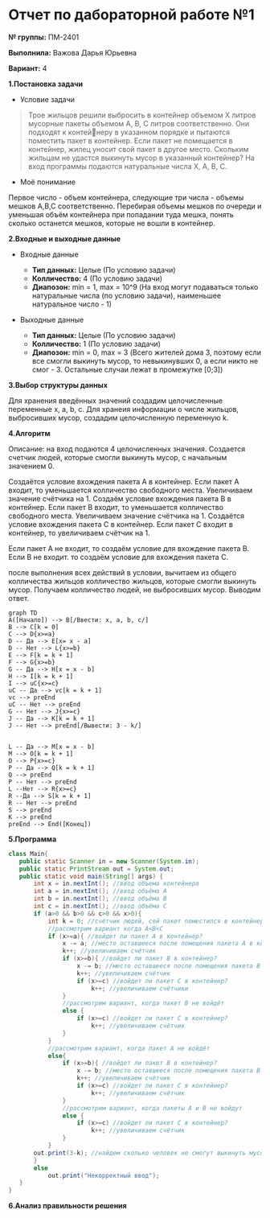 # Отчет по дабораторной работе №1
**№ группы:** ПМ-2401

**Выполнила:** Важова Дарья Юрьевна

**Вариант:** 4

**1.Постановка задачи**

* Условие задачи
>Трое жильцов решили выбросить в контейнер объемом X литров мусорные пакеты объемом A, B, C литров соответственно. Они подходят к контейнеру в указанном порядке и пытаются поместить пакет в контейнер. Если пакет не помещается в контейнер, жилец уносит свой пакет в другое место. Скольким жильцам не удастся выкинуть мусор в указанный контейнер? На вход программы подаются натуральные числа X, A, B, C.
* Моё понимание

Первое число - объем контейнера, следующие три числа - объемы мешков A,B,C соответственно. Перебирая объемы мешков по очереди и уменьшая объём контейнера при попадании туда мешка, понять сколько останется мешков, которые не вошли в контейнер.

**2.Входные и выходные данные**

* Входные данные
  * **Тип данных:** Целые (По условию задачи)
  * **Колличество:** 4 (По условию задачи)
  * **Диапозон:** min = 1, max = 10^9 (На вход могут подаваться только натуральные числа (по условию задачи), наименьшее натуральное число - 1)

* Выходные данные
  * **Тип данных:** Целые (По условию задачи)
  * **Колличество:** 1 (По условию задачи)
  * **Диапозон:** min = 0, max = 3 (Всего жителей дома 3, поэтому если все смогли выкинуть мусор, то невыкинувших 0, а если никто не смог - 3. Остальные случаи лежат в промежутке [0;3])

**3.Выбор структуры данных**

Для хранения введённых значений создадим целочисленные переменные x, a, b, c. Для хранеия информации о числе жильцов, выбросивших мусор, создадим целочисленную переменную k.

**4.Алгоритм**

Описание: на вход подаются 4 целочисленных значения. Создается счетчик людей, которые смогли выкинуть мусор, с начальным значением 0. 

Создаётся условие вхождения пакета А в контейнер. Если пакет А входит, то уменьшается колличество свободного места. Увеличиваем значение счётчика на 1. Создаём условие вхождения пакета B в контейнер. Если пакет B входит, то уменьшается колличество свободного места. Увеличиваем значение счётчика на 1. Создаётся условие вхождения пакета C в контейнер. Если пакет С входит в контейнер, то увеличиваем счётчик на 1.

Если пакет А не входит, то создаём условие для вхождение пакета B. Если B не входит. то создаём условие для вхождения пакета C. 

после выполнения всех действий в условии, вычитаем из общего колличества жильцов колличество жильцов, которые смогли выкинуть мусор. Получаем колличество людей, не выбросивших мусор. Выводим ответ.

```mermaid
graph TD
A([Начало]) --> B[/Ввести: x, a, b, c/]
B --> C[k = 0]
C --> D{x>=a}
D -- Да --> E[x= x - a]
D -- Нет --> L{x>=b}
E --> F[k = k + 1]
F --> G{x>=b}
G -- Да --> H[x = x - b]
H --> I[k = k + 1]
I --> uC{x>=c}
uC -- Да --> vc[k = k + 1]
vc --> preEnd
uC -- Нет --> preEnd
G -- Нет --> J{x>=c}
J -- Да --> K[k = k + 1] 
J -- Нет --> preEnd[/Вывести: 3 - k/]


L -- Да --> M[x = x - b]
M --> O[k = k + 1]
O --> P{x>=c}
P -- Да --> Q[k = k + 1]
Q --> preEnd
P -- Нет --> preEnd
L --Нет --> R{x>=c}
R --Да --> S[k = k + 1]
R -- Нет --> preEnd
S --> preEnd
K --> preEnd
preEnd --> End([Конец])
``` 

**5.Программа**

 ```java
 class Main{
    public static Scanner in = new Scanner(System.in);
    public static PrintStream out = System.out;
    public static void main(String[] args) {
        int x = in.nextInt(); //ввод объема контейнера
        int a = in.nextInt(); //ввод объёма А
        int b = in.nextInt(); //ввод объёма В
        int c = in.nextInt(); //ввод объёма С
        if (a>0 && b>0 && c>0 && x>0){
            int k = 0; //счётчик людей, сей пакет поместился в контейнер
            //рассмотрим вариант когда A<B<C
            if (x>=a){ //войдет ли пакет А в контейнер?
                x -= a; //место оставшееся после помещения пакета А в контейнер
                k++; //увеличиваем счётчик
                if (x>=b){ //войдет ли пакет B в контейнер?
                    x -= b; //место оставшееся после помещения пакета B в контейнер
                    k++; //увеличиваем счётчик
                    if (x>=c) //войдет ли пакет C в контейнер?
                        k++; //увеличиваем счётчики
                }
                //рассмотрим вариант, когда пакет В не войдёт
                else {
                    if (x>=c) //войдет ли пакет C в контейнер?
                        k++; //увеличиваем счётчик
                }
            }
            //рассмотрим вариант, когда пакет A не войдёт
            else{
                if (x>=b){ //войдет ли пакет B в контейнер?
                    x -= b; //место оставшееся после помещения пакета B в контейнер
                    k++; //увеличиваем счётчик
                    if (x>=c) //войдет ли пакет C в контейнер?
                        k++; //увеличиваем счётчик
                }
                //рассмотрим вариант, когда пакеты A и B не войдут
                else {
                    if (x>=c) //войдет ли пакет C в контейнер?
                        k++; //увеличиваем счётчик
                }
            }
        out.print(3-k); //найдем сколько человек не смогут выкинуть мусор в контейнер
        }
        else
            out.print("Некорректный ввод");
    }
}
 ```
**6.Анализ правильности решения**

